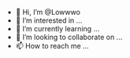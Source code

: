 - 👋 Hi, I’m @Lowwwo
- 👀 I’m interested in ...
- 🌱 I’m currently learning ...
- 💞️ I’m looking to collaborate on ...
- 📫 How to reach me ...

<!---
Lowwwo/Lowwwo is a ✨ special ✨ repository because its `README.md` (this file) appears on your GitHub profile.
You can click the Preview link to take a look at your changes.
--->
